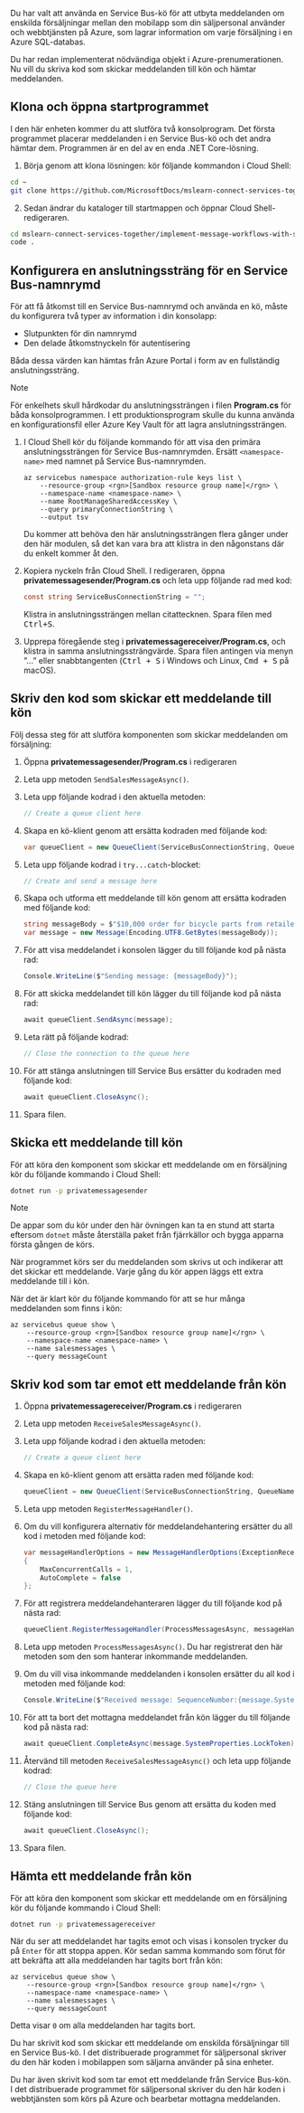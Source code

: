 Du har valt att använda en Service Bus-kö för att utbyta meddelanden om enskilda försäljningar mellan den mobilapp som din säljpersonal använder och webbtjänsten på Azure, som lagrar information om varje försäljning i en Azure SQL-databas.

Du har redan implementerat nödvändiga objekt i Azure-prenumerationen. Nu vill du skriva kod som skickar meddelanden till kön och hämtar meddelanden.

## <a name="clone-and-open-the-starter-application"></a>Klona och öppna startprogrammet

I den här enheten kommer du att slutföra två konsolprogram. Det första programmet placerar meddelanden i en Service Bus-kö och det andra hämtar dem. Programmen är en del av en enda .NET Core-lösning.

1. Börja genom att klona lösningen: kör följande kommandon i Cloud Shell:

```bash
cd ~
git clone https://github.com/MicrosoftDocs/mslearn-connect-services-together.git
```

2. Sedan ändrar du kataloger till startmappen och öppnar Cloud Shell-redigeraren.

```bash
cd mslearn-connect-services-together/implement-message-workflows-with-service-bus/src/start
code .
```

## <a name="configure-a-connection-string-to-a-service-bus-namespace"></a>Konfigurera en anslutningssträng för en Service Bus-namnrymd

För att få åtkomst till en Service Bus-namnrymd och använda en kö, måste du konfigurera två typer av information i din konsolapp:

* Slutpunkten för din namnrymd
* Den delade åtkomstnyckeln för autentisering

Båda dessa värden kan hämtas från Azure Portal i form av en fullständig anslutningssträng.

> [!NOTE]
> För enkelhets skull hårdkodar du anslutningssträngen i filen **Program.cs** för båda konsolprogrammen. I ett produktionsprogram skulle du kunna använda en konfigurationsfil eller Azure Key Vault för att lagra anslutningssträngen.

1. I Cloud Shell kör du följande kommando för att visa den primära anslutningssträngen för Service Bus-namnrymden. Ersätt `<namespace-name>` med namnet på Service Bus-namnrymden.

    ```azurecli
    az servicebus namespace authorization-rule keys list \
        --resource-group <rgn>[Sandbox resource group name]</rgn> \
        --namespace-name <namespace-name> \
        --name RootManageSharedAccessKey \
        --query primaryConnectionString \
        --output tsv
    ```

    Du kommer att behöva den här anslutningssträngen flera gånger under den här modulen, så det kan vara bra att klistra in den någonstans där du enkelt kommer åt den.

1. Kopiera nyckeln från Cloud Shell. I redigeraren, öppna **privatemessagesender/Program.cs** och leta upp följande rad med kod:

    ```C#
    const string ServiceBusConnectionString = "";
    ```

    Klistra in anslutningssträngen mellan citattecknen. Spara filen med <kbd>Ctrl+S</kbd>.

1. Upprepa föregående steg i **privatemessagereceiver/Program.cs**, och klistra in samma anslutningssträngvärde. Spara filen antingen via menyn ”...” eller snabbtangenten (<kbd>Ctrl + S</kbd> i Windows och Linux, <kbd>Cmd + S</kbd> på macOS).

## <a name="write-code-that-sends-a-message-to-the-queue"></a>Skriv den kod som skickar ett meddelande till kön

Följ dessa steg för att slutföra komponenten som skickar meddelanden om försäljning:

1. Öppna **privatemessagesender/Program.cs** i redigeraren

1. Leta upp metoden `SendSalesMessageAsync()`.

1. Leta upp följande kodrad i den aktuella metoden:

    ```C#
    // Create a queue client here
    ```

1. Skapa en kö-klient genom att ersätta kodraden med följande kod:

    ```C#
    var queueClient = new QueueClient(ServiceBusConnectionString, QueueName);
    ```

1. Leta upp följande kodrad i `try...catch`-blocket:

    ```C#
    // Create and send a message here
    ```

1. Skapa och utforma ett meddelande till kön genom att ersätta kodraden med följande kod:

    ```C#
    string messageBody = $"$10,000 order for bicycle parts from retailer Adventure Works.";
    var message = new Message(Encoding.UTF8.GetBytes(messageBody));
    ```

1. För att visa meddelandet i konsolen lägger du till följande kod på nästa rad:

    ```C#
    Console.WriteLine($"Sending message: {messageBody}");
    ```

1. För att skicka meddelandet till kön lägger du till följande kod på nästa rad:

    ```C#
    await queueClient.SendAsync(message);
    ```

1. Leta rätt på följande kodrad:

    ```C#
    // Close the connection to the queue here
    ```

1. För att stänga anslutningen till Service Bus ersätter du kodraden med följande kod:

    ```C#
    await queueClient.CloseAsync();
    ```

1. Spara filen.

## <a name="send-a-message-to-the-queue"></a>Skicka ett meddelande till kön

För att köra den komponent som skickar ett meddelande om en försäljning kör du följande kommando i Cloud Shell:

```bash
dotnet run -p privatemessagesender
```

> [!NOTE]
> De appar som du kör under den här övningen kan ta en stund att starta eftersom `dotnet` måste återställa paket från fjärrkällor och bygga apparna första gången de körs.

När programmet körs ser du meddelanden som skrivs ut och indikerar att det skickar ett meddelande. Varje gång du kör appen läggs ett extra meddelande till i kön.

När det är klart kör du följande kommando för att se hur många meddelanden som finns i kön:

```azurecli
az servicebus queue show \
    --resource-group <rgn>[Sandbox resource group name]</rgn> \
    --namespace-name <namespace-name> \
    --name salesmessages \
    --query messageCount
```

## <a name="write-code-that-receives-a-message-from-the-queue"></a>Skriv kod som tar emot ett meddelande från kön

1. Öppna **privatemessagereceiver/Program.cs** i redigeraren

1. Leta upp metoden `ReceiveSalesMessageAsync()`.

1. Leta upp följande kodrad i den aktuella metoden:

    ```C#
    // Create a queue client here
    ```

1. Skapa en kö-klient genom att ersätta raden med följande kod:

    ```C#
    queueClient = new QueueClient(ServiceBusConnectionString, QueueName);
    ```

1. Leta upp metoden `RegisterMessageHandler()`.

1. Om du vill konfigurera alternativ för meddelandehantering ersätter du all kod i metoden med följande kod:

    ```C#
    var messageHandlerOptions = new MessageHandlerOptions(ExceptionReceivedHandler)
    {
        MaxConcurrentCalls = 1,
        AutoComplete = false
    };
    ```

1. För att registrera meddelandehanteraren lägger du till följande kod på nästa rad:

    ```C#
    queueClient.RegisterMessageHandler(ProcessMessagesAsync, messageHandlerOptions);
    ```

1. Leta upp metoden `ProcessMessagesAsync()`. Du har registrerat den här metoden som den som hanterar inkommande meddelanden.

1. Om du vill visa inkommande meddelanden i konsolen ersätter du all kod i metoden med följande kod:

    ```C#
    Console.WriteLine($"Received message: SequenceNumber:{message.SystemProperties.SequenceNumber} Body:{Encoding.UTF8.GetString(message.Body)}");
    ```

1. För att ta bort det mottagna meddelandet från kön lägger du till följande kod på nästa rad:

    ```C#
    await queueClient.CompleteAsync(message.SystemProperties.LockToken);
    ```

1. Återvänd till metoden `ReceiveSalesMessageAsync()` och leta upp följande kodrad:

    ```C#
    // Close the queue here
    ```

1. Stäng anslutningen till Service Bus genom att ersätta du koden med följande kod:

    ```C#
    await queueClient.CloseAsync();
    ```

1. Spara filen.

## <a name="retrieve-a-message-from-the-queue"></a>Hämta ett meddelande från kön

För att köra den komponent som skickar ett meddelande om en försäljning kör du följande kommando i Cloud Shell:

```bash
dotnet run -p privatemessagereceiver
```

När du ser att meddelandet har tagits emot och visas i konsolen trycker du på `Enter` för att stoppa appen. Kör sedan samma kommando som förut för att bekräfta att alla meddelanden har tagits bort från kön:

```azurecli
az servicebus queue show \
    --resource-group <rgn>[Sandbox resource group name]</rgn> \
    --namespace-name <namespace-name> \
    --name salesmessages \
    --query messageCount
```

Detta visar `0` om alla meddelanden har tagits bort.

Du har skrivit kod som skickar ett meddelande om enskilda försäljningar till en Service Bus-kö. I det distribuerade programmet för säljpersonal skriver du den här koden i mobilappen som säljarna använder på sina enheter.

Du har även skrivit kod som tar emot ett meddelande från Service Bus-kön. I det distribuerade programmet för säljpersonal skriver du den här koden i webbtjänsten som körs på Azure och bearbetar mottagna meddelanden.
